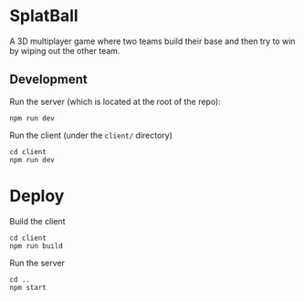 # SplatBall

A 3D multiplayer game where two teams build their base and then try to win by
wiping out the other team.

## Development

Run the server (which is located at the root of the repo):

```
npm run dev
```

Run the client (under the `client/` directory)

```
cd client
npm run dev
```


# Deploy

Build the client

```
cd client
npm run build
```

Run the server

```
cd ..
npm start
```

